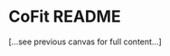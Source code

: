 <!-- status: stub; target: 150+ words -->
# CoFit README

[...see previous canvas for full content...]

